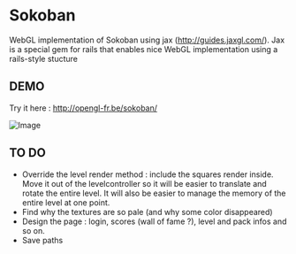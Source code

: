Sokoban
=======

WebGL implementation of Sokoban using jax (http://guides.jaxgl.com/).
Jax is a special gem for rails that enables nice WebGL implementation using a rails-style stucture

DEMO
----

Try it here : http://opengl-fr.be/sokoban/

![Image](https://github.com/MichaelHoste/sokoban/raw/master/sokoban.png)

TO DO
-----

 * Override the level render method : include the squares render inside. Move it out of the levelcontroller so it will be easier to translate and rotate the entire level. It will also be easier to manage the memory of the entire level at one point.
 * Find why the textures are so pale (and why some color disappeared)
 * Design the page : login, scores (wall of fame ?), level and pack infos and so on.
 * Save paths